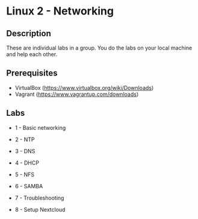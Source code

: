 # Linux 2 - Networking

## Description

These are individual labs in a group. You do the labs on your local machine and help each other.

## Prerequisites

- VirtualBox (https://www.virtualbox.org/wiki/Downloads)
- Vagrant (https://www.vagrantup.com/downloads)

## Labs

- 1 - Basic networking

- 2 - NTP

- 3 - DNS

- 4 - DHCP

- 5 - NFS

- 6 - SAMBA

- 7 - Troubleshooting

- 8 - Setup Nextcloud
